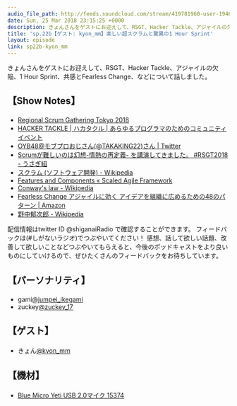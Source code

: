 ```yaml
---
audio_file_path: http://feeds.soundcloud.com/stream/419781960-user-194620696-sp22b-kyon_mm.mp3
date: Sun, 25 Mar 2018 23:15:25 +0000
description: きょんさんをゲストにお迎えして、RSGT、Hacker Tackle、アジャイルの欠陥、1 Hour Sprint、共感とFearless Change、などについて話しました。
title: 'sp.22b【ゲスト: kyon_mm】楽しい超スクラムと驚異の1 Hour Sprint'
layout: episode
link: sp22b-kyon_mm
---
```


<p><span>きょんさんをゲストにお迎えして、RSGT、Hacker Tackle、アジャイルの欠陥、1 Hour Sprint、共感とFearless Change、などについて話しました。</span></p>
<h2>
  <p>【Show Notes】</p>
</h2>
<ul>
  <li><a href="https://2018.scrumgatheringtokyo.org/index.html" target="_blank">Regional Scrum Gathering Tokyo 2018</a></li>
  <li><a href="http://hackertackle.github.io/2018/" target="_blank">HACKER TACKLE | ハカタクル | あらゆるプログラマのためのコミュニティイベント</a></li>
  <li><a href="https://twitter.com/takaking22" target="_blank">OYB48@モブプロおじさん(@TAKAKING22)さん | Twitter</a></li>
  <li><a href="http://kyon-mm.hatenablog.com/entry/2018/01/13/091628" target="_blank">Scrumが難しいのは幻想-情熱の再定義- を講演してきました。 #RSGT2018 - うさぎ組</a></li>
  <li><a href="https://ja.wikipedia.org/wiki/%E3%82%B9%E3%82%AF%E3%83%A9%E3%83%A0_(%E3%82%BD%E3%83%95%E3%83%88%E3%82%A6%E3%82%A7%E3%82%A2%E9%96%8B%E7%99%BA)" target="_blank">スクラム (ソフトウェア開発) - Wikipedia</a></li>
  <li><a href="http://jp3.scaledagileframework.com/features-components/" target="_blank">Features and Components « Scaled Agile Framework</a></li>
  <li><a href="https://en.wikipedia.org/wiki/Conway%27s_law" target="_blank">Conway's law - Wikipedia</a></li>
  <li><a href="https://www.amazon.co.jp/dp/462108786X" target="_blank">Fearless Change アジャイルに効く アイデアを組織に広めるための48のパターン | Amazon</a></li>
  <li><a href="https://ja.wikipedia.org/wiki/%E9%87%8E%E4%B8%AD%E9%83%81%E6%AC%A1%E9%83%8E" target="_blank">野中郁次郎 - Wikipedia</a></li>
</ul>
<p><span>
  配信情報はtwitter ID @shiganaiRadio で確認することができます。
  フィードバックは(#しがないラジオ)でつぶやいてください！
  感想、話して欲しい話題、改善して欲しいことなどつぶやいてもらえると、今後のポッドキャストをより良いものにしていけるので、ぜひたくさんのフィードバックをお待ちしています。
</span></p>
<h2>
  <p>【パーソナリティ】</p>
</h2>
<ul>
    <li>gami<a href="https://twitter.com/search?q=%40jumpei_ikegami&src=typd&lang=ja" target="_blank">@jumpei_ikegami</a></li>
    <li>zuckey<a href="https://twitter.com/search?q=%40zuckey_17&src=typd&lang=ja" target="_blank">@zuckey_17</a></li>
</ul>
<h2>
  <p>【ゲスト】</p>
</h2>
<ul>
  <li>きょん<a href="https://twitter.com/kyon_mm" target="_blank">@kyon_mm</a></li>
</ul>
<h2>
  <p>【機材】</p>
</h2>
<ul>
    <li><a href="http://amzn.to/2tlkud3" target="_blank">Blue Micro Yeti USB 2.0マイク 15374</a></li>
</ul>
